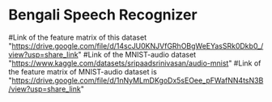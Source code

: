 ﻿# Bengali Speech Recognizer
#Link of the feature matrix of this dataset "https://drive.google.com/file/d/14scJU0KNJVfGRhOBgWeEYasSRk0Dkb0_/view?usp=share_link"
#Link of the  MNIST-audio dataset "https://www.kaggle.com/datasets/sripaadsrinivasan/audio-mnist"
#Link of the feature matrix of MNIST-audio dataset is "https://drive.google.com/file/d/1nNyMLmDKgoDx5sEOee_pFWafNN4tsN3B/view?usp=share_link"

